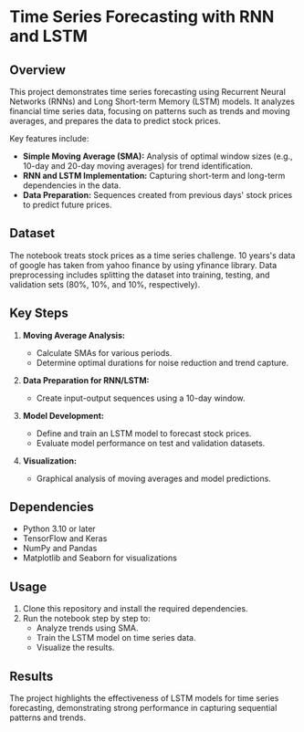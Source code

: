# Time Series Forecasting with RNN and LSTM

## Overview
This project demonstrates time series forecasting using Recurrent Neural Networks (RNNs) and Long Short-term Memory (LSTM) models. It analyzes financial time series data, focusing on patterns such as trends and moving averages, and prepares the data to predict stock prices.

Key features include:
- **Simple Moving Average (SMA):** Analysis of optimal window sizes (e.g., 10-day and 20-day moving averages) for trend identification.
- **RNN and LSTM Implementation:** Capturing short-term and long-term dependencies in the data.
- **Data Preparation:** Sequences created from previous days' stock prices to predict future prices.

## Dataset
The notebook treats stock prices as a time series challenge. 10 years's data of google has taken from yahoo finance by using yfinance library. Data preprocessing includes splitting the dataset into training, testing, and validation sets (80%, 10%, and 10%, respectively).

## Key Steps
1. **Moving Average Analysis:**
   - Calculate SMAs for various periods.
   - Determine optimal durations for noise reduction and trend capture.

2. **Data Preparation for RNN/LSTM:**
   - Create input-output sequences using a 10-day window.

3. **Model Development:**
   - Define and train an LSTM model to forecast stock prices.
   - Evaluate model performance on test and validation datasets.

4. **Visualization:**
   - Graphical analysis of moving averages and model predictions.

## Dependencies
- Python 3.10 or later
- TensorFlow and Keras
- NumPy and Pandas
- Matplotlib and Seaborn for visualizations

## Usage
1. Clone this repository and install the required dependencies.
2. Run the notebook step by step to:
   - Analyze trends using SMA.
   - Train the LSTM model on time series data.
   - Visualize the results.

## Results
The project highlights the effectiveness of LSTM models for time series forecasting, demonstrating strong performance in capturing sequential patterns and trends.
